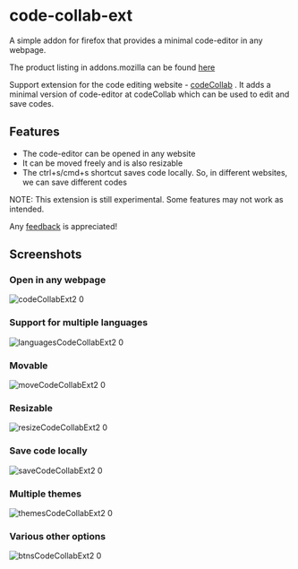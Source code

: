 # code-collab-ext

A simple addon for firefox that provides a minimal code-editor in any webpage.

The product listing in addons.mozilla can be found [here](https://addons.mozilla.org/en-US/firefox/addon/codecollab-extension/)

Support extension for the code editing website - [codeCollab](https://code-collab.vercel.app/) . It adds a minimal version of code-editor at codeCollab which can be used to edit and save codes.

## Features

- The code-editor can be opened in any website
- It can be moved freely and is also resizable
- The ctrl+s/cmd+s shortcut saves code locally. So, in different websites, we can save different codes

NOTE: This extension is still experimental. Some features may not work as intended.

Any [feedback](https://docs.google.com/forms/d/e/1FAIpQLSe9KTjETeyHuGYExJPF6U0Zl6jokAjqpzAaKFgktUzNbmuozQ/viewform) is appreciated!

## Screenshots

### Open in any webpage
![codeCollabExt2 0](https://user-images.githubusercontent.com/94835302/182351095-a196210a-a60c-443e-b50f-9db0652fd1e7.png)

### Support for multiple languages
![languagesCodeCollabExt2 0](https://user-images.githubusercontent.com/94835302/182351101-e2ca27aa-c1fd-414c-905e-873f31f5db55.jpg)

### Movable
![moveCodeCollabExt2 0](https://user-images.githubusercontent.com/94835302/182351104-a665c687-0347-40b6-bc73-729a4dedb7b3.png)

### Resizable
![resizeCodeCollabExt2 0](https://user-images.githubusercontent.com/94835302/182351108-9608554c-77ac-492e-9734-66d92c2cce65.png)

### Save code locally
![saveCodeCollabExt2 0](https://user-images.githubusercontent.com/94835302/182351113-a7d36bb0-244f-476f-be2b-cc8ad73b8974.jpg)

### Multiple themes
![themesCodeCollabExt2 0](https://user-images.githubusercontent.com/94835302/182351116-dc703813-f57b-4bcb-afb5-cc0db0f62530.jpg)

### Various other options
![btnsCodeCollabExt2 0](https://user-images.githubusercontent.com/94835302/182351120-b5bc108a-b727-4002-bb6c-10036598fe99.png)
